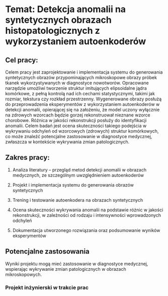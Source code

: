# Temat: Detekcja anomalii na syntetycznych obrazach histopatologicznych z wykorzystaniem autoenkoderów


## Cel pracy: 
Celem pracy jest zaprojektowanie i implementacja systemu do generowania syntetycznych obrazów przypominających mikroskopowe obrazy próbek tkanek wykorzystywanych w diagnostyce nowotworów. Opracowane narzędzie umożliwi tworzenie struktur imitujących elipsoidalne jądra komórkowe, z pełną kontrolą nad ich cechami statystycznymi, takimi jak rozmiar, tekstura czy rozkład przestrzenny. Wygenerowane obrazy posłużą do przeprowadzenia eksperymentów z wykorzystaniem autoenkoderów w detekcji anomalii, opierającej się na założeniu, że model uczony wyłącznie na zdrowych wzorcach będzie gorzej rekonstruował nieznane wzorce chorobowe. Różnica w jakości rekonstrukcji posłuży do identyfikacji anomalii. Celem badań jest ocena skuteczności takiego podejścia w wykrywaniu odchyleń od wzorcowych (zdrowych) struktur komórkowych, co może znaleźć potencjalne zastosowanie w diagnostyce medycznej, zwłaszcza w kontekście wykrywania zmian patologicznych.

 ## Zakres pracy:

1. Analiza literatury – przegląd metod detekcji anomalii w obrazach medycznych, ze szczególnym uwzględnieniem autoenkoderów

2. Projekt i implementacja systemu do generowania obrazów syntetycznych

3. Trening i testowanie autoenkodera na obrazach syntetycznych

 4. Ocena skuteczności wykrywania anomalii na podstawie różnic w jakości rekonstrukcji, w zależności od rodzaju i intensywności wprowadzonych odchyleń

5. Dokumentacja utworzonego rozwiązania oraz podsumowanie wyników eksperymentów

## Potencjalne zastosowania

Wyniki projektu mogą mieć zastosowanie w diagnostyce medycznej, wspierając wykrywanie zmian patologicznych w obrazach mikroskopowych.



 ### Projekt inżynierski w trakcie prac


